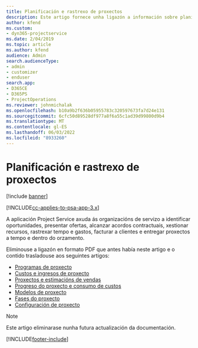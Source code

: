 ```yaml
---
title: Planificación e rastrexo de proxectos
description: Este artigo fornece unha ligazón a información sobre planificación e rastrexo en Project Service Automation.
author: kfend
ms.custom:
- dyn365-projectservice
ms.date: 2/04/2019
ms.topic: article
ms.author: kfend
audience: Admin
search.audienceType:
- admin
- customizer
- enduser
search.app:
- D365CE
- D365PS
- ProjectOperations
ms.reviewer: johnmichalak
ms.openlocfilehash: b10a9b2f636b05955783c320597673fa7d24e131
ms.sourcegitcommit: 6cfc50d89528df977a8f6a55c1ad39d99800d9b4
ms.translationtype: MT
ms.contentlocale: gl-ES
ms.lasthandoff: 06/03/2022
ms.locfileid: "8933260"
---
```

# <a name="project-planning-and-tracking"></a>Planificación e rastrexo de proxectos

[!include [banner](../../includes/psa-now-project-operations.md)]

[!INCLUDE[cc-applies-to-psa-app-3.x](../../includes/cc-applies-to-psa-app-3x.md)]

A aplicación Project Service axuda ás organizacións de servizo a identificar oportunidades, presentar ofertas, alcanzar acordos contractuais, xestionar recursos, rastrexar tempo e gastos, facturar a clientes e entregar proxectos a tempo e dentro do orzamento. 

Eliminouse a ligazón en formato PDF que antes había neste artigo e o contido trasladouse aos seguintes artigos:

- [Programas de proxecto](../project-creating.md)
- [Custos e ingresos de proxecto](../project-estimating.md)
- [Proxectos e estimacións de vendas](../project-leveraging.md)
- [Progreso do proxecto e consumo de custos](../project-tracking.md)
- [Modelos de proxecto](../project-templates.md)
- [Fases do proxecto](../project-stages.md)
- [Configuración de proxecto](../project-settings.md)

> [!NOTE]
> Este artigo eliminarase nunha futura actualización da documentación. 


[!INCLUDE[footer-include](../../includes/footer-banner.md)]
